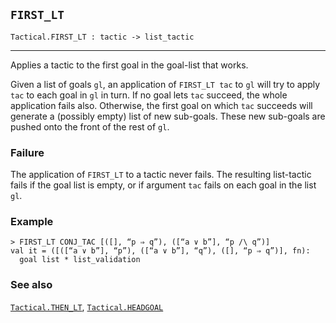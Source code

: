 ## `FIRST_LT`

``` hol4
Tactical.FIRST_LT : tactic -> list_tactic
```

------------------------------------------------------------------------

Applies a tactic to the first goal in the goal-list that works.

Given a list of goals `gl`, an application of `FIRST_LT tac` to `gl`
will try to apply `tac` to each goal in `gl` in turn. If no goal lets
`tac` succeed, the whole application fails also. Otherwise, the first
goal on which `tac` succeeds will generate a (possibly empty) list of
new sub-goals. These new sub-goals are pushed onto the front of the rest
of `gl`.

### Failure

The application of `FIRST_LT` to a tactic never fails. The resulting
list-tactic fails if the goal list is empty, or if argument `tac` fails
on each goal in the list `gl`.

### Example

``` hol4
> FIRST_LT CONJ_TAC [([], “p ⇒ q”), ([“a ∨ b”], “p /\ q”)]
val it = ([([“a ∨ b”], “p”), ([“a ∨ b”], “q”), ([], “p ⇒ q”)], fn):
  goal list * list_validation
```

### See also

[`Tactical.THEN_LT`](#Tactical.THEN_LT),
[`Tactical.HEADGOAL`](#Tactical.HEADGOAL)
